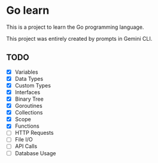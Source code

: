 # Go learn

This is a project to learn the Go programming language.

This project was entirely created by prompts in Gemini CLI.

## TODO

- [x] Variables
- [x] Data Types
- [x] Custom Types
- [x] Interfaces
- [x] Binary Tree
- [x] Goroutines
- [x] Collections
- [x] Scope
- [x] Functions
- [ ] HTTP Requests
- [ ] File I/O
- [ ] API Calls
- [ ] Database Usage
